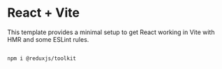 # React + Vite

This template provides a minimal setup to get React working in Vite with HMR and some ESLint rules.

```Typercript

npm i @reduxjs/toolkit

```